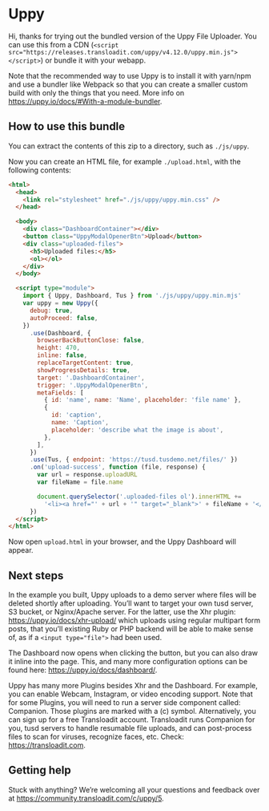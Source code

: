 # Uppy

Hi, thanks for trying out the bundled version of the Uppy File Uploader. You can
use this from a CDN
(`<script src="https://releases.transloadit.com/uppy/v4.12.0/uppy.min.js"></script>`)
or bundle it with your webapp.

Note that the recommended way to use Uppy is to install it with yarn/npm and use
a bundler like Webpack so that you can create a smaller custom build with only
the things that you need. More info on
<https://uppy.io/docs/#With-a-module-bundler>.

## How to use this bundle

You can extract the contents of this zip to a directory, such as `./js/uppy`.

Now you can create an HTML file, for example `./upload.html`, with the following
contents:

```html
<html>
  <head>
    <link rel="stylesheet" href="./js/uppy/uppy.min.css" />
  </head>

  <body>
    <div class="DashboardContainer"></div>
    <button class="UppyModalOpenerBtn">Upload</button>
    <div class="uploaded-files">
      <h5>Uploaded files:</h5>
      <ol></ol>
    </div>
  </body>

  <script type="module">
    import { Uppy, Dashboard, Tus } from './js/uppy/uppy.min.mjs'
    var uppy = new Uppy({
      debug: true,
      autoProceed: false,
    })
      .use(Dashboard, {
        browserBackButtonClose: false,
        height: 470,
        inline: false,
        replaceTargetContent: true,
        showProgressDetails: true,
        target: '.DashboardContainer',
        trigger: '.UppyModalOpenerBtn',
        metaFields: [
          { id: 'name', name: 'Name', placeholder: 'file name' },
          {
            id: 'caption',
            name: 'Caption',
            placeholder: 'describe what the image is about',
          },
        ],
      })
      .use(Tus, { endpoint: 'https://tusd.tusdemo.net/files/' })
      .on('upload-success', function (file, response) {
        var url = response.uploadURL
        var fileName = file.name

        document.querySelector('.uploaded-files ol').innerHTML +=
          '<li><a href="' + url + '" target="_blank">' + fileName + '</a></li>'
      })
  </script>
</html>
```

Now open `upload.html` in your browser, and the Uppy Dashboard will appear.

## Next steps

In the example you built, Uppy uploads to a demo server where files will be
deleted shortly after uploading. You’ll want to target your own tusd server, S3
bucket, or Nginx/Apache server. For the latter, use the Xhr plugin:
<https://uppy.io/docs/xhr-upload/> which uploads using regular multipart form
posts, that you’ll existing Ruby or PHP backend will be able to make sense of,
as if a `<input type="file">` had been used.

The Dashboard now opens when clicking the button, but you can also draw it
inline into the page. This, and many more configuration options can be found
here: <https://uppy.io/docs/dashboard/>.

Uppy has many more Plugins besides Xhr and the Dashboard. For example, you can
enable Webcam, Instagram, or video encoding support. Note that for some Plugins,
you will need to run a server side component called: Companion. Those plugins
are marked with a (c) symbol. Alternatively, you can sign up for a free
Transloadit account. Transloadit runs Companion for you, tusd servers to handle
resumable file uploads, and can post-process files to scan for viruses,
recognize faces, etc. Check: <https://transloadit.com>.

## Getting help

Stuck with anything? We’re welcoming all your questions and feedback over at
<https://community.transloadit.com/c/uppy/5>.
